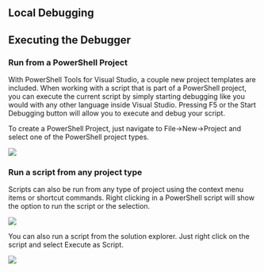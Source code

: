 ## Local Debugging

## Executing the Debugger

### Run from a PowerShell Project

With PowerShell Tools for Visual Studio, a couple new project templates are included. When working with a script that is part of a PowerShell project, you can execute the current script by simply starting debugging like you would with any other language inside Visual Studio. Pressing F5 or the Start Debugging button will allow you to execute and debug your script.

To create a PowerShell Project, just navigate to File-&gt;New-&gt;Project and select one of the PowerShell project types.

![](https://camo.githubusercontent.com/fa0d1edc98590c9db85fa9dbd47d6263ecca0dfc/687474703a2f2f692e696d6775722e636f6d2f717331386a724d2e706e67)

### Run a script from any project type

Scripts can also be run from any type of project using the context menu items or shortcut commands. Right clicking in a PowerShell script will show the option to run the script or the selection.

![](https://camo.githubusercontent.com/136651d8e10a744a6515287469c6734644a7e6cb/687474703a2f2f692e696d6775722e636f6d2f4d7133376a4b552e706e67)

You can also run a script from the solution explorer. Just right click on the script and select Execute as Script.

![](https://camo.githubusercontent.com/49415f7630b636d8914d44440f59596a67b03552/687474703a2f2f692e696d6775722e636f6d2f6b5a6f6872364b2e706e67)

